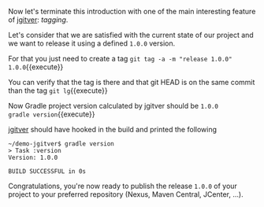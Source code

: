 Now let's terminate this introduction with one of the main interesting feature of [jgitver](https://jgitver.github.io): _tagging_.

Let's consider that we are satisfied with the current state of our project and we want to release it using a defined `1.0.0` version. 

For that you just need to create a tag `git tag -a -m "release 1.0.0" 1.0.0`{{execute}}

You can verify that the tag is there and that git HEAD is on the same commit than the tag `git lg`{{execute}}    

Now Gradle project version calculated by jgitver should be `1.0.0`    
`gradle version`{{execute}}  

[jgitver](https://jgitver.github.io) should have hooked in the build and printed the following
````
~/demo-jgitver$ gradle version
> Task :version
Version: 1.0.0

BUILD SUCCESSFUL in 0s
````

Congratulations, you're now ready to publish the release `1.0.0` of your project to your preferred repository (Nexus, Maven Central, JCenter, ...).   